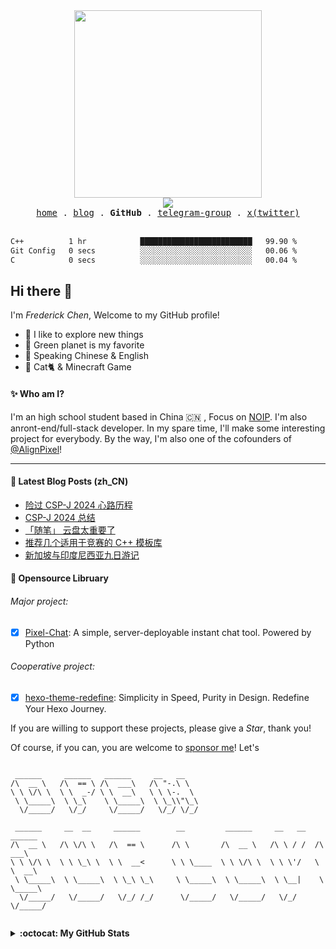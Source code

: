 <div align="center">
  <a href="https://status.setbun.com/">
    <img src="https://cdn.jsdelivr.net/gh/FrederickBun/upyun-rhimgcdn@img/upload/SetBun-Logo-Candy%402x%5BWebkit%5D-20240917-1726544923725-c72c1234b6f6dd52.svg" width="300px" />
    <br>
    <img src="https://profile-counter.glitch.me/FrederickAsYou/count.svg"/>
  </a>
  <br />
  <samp>
    <a href="https://www.setbun.com">home</a> .
    <a href="https://blog.setbun.com">blog</a> .
    <b>GitHub</b> .
    <a href="https://t.me/setbungroup">telegram-group</a> .
    <a href="https://twitter.com/FrederickAsYou">x(twitter)</a>
  </samp>
</div>

<br>

<!--START_SECTION:waka-->

```txt
C++          1 hr            █████████████████████████   99.90 %
Git Config   0 secs          ░░░░░░░░░░░░░░░░░░░░░░░░░   00.06 %
C            0 secs          ░░░░░░░░░░░░░░░░░░░░░░░░░   00.04 %
```

<!--END_SECTION:waka-->

## Hi there :wave:

I'm *Frederick Chen*, Welcome to my GitHub profile!

- :telescope: I like to explore new things
- :seedling: Green planet is my favorite
- :speech_balloon: Speaking Chinese & English
- :sparkling_heart: Cat:cat2: & Minecraft Game

#### :sparkles: Who am I?

I'm an high school student based in China :cn: , Focus on [NOIP](https://zh.wikipedia.org/wiki/%E5%85%A8%E5%9B%BD%E9%9D%92%E5%B0%91%E5%B9%B4%E4%BF%A1%E6%81%AF%E5%AD%A6%E5%A5%A5%E6%9E%97%E5%8C%B9%E5%85%8B%E8%81%94%E8%B5%9B). I'm also anront-end/full-stack developer. In my spare time, I'll make some interesting project for everybody. By the way, I'm also one of the cofounders of [@AlignPixel](https://github.com/AlignPixel)!

---

#### :book: Latest Blog Posts (zh_CN)

<!-- BLOG-POST-LIST:START -->
- [险过 CSP-J 2024 心路历程](https://blog.setbun.com/p/20241005.html)
- [CSP-J 2024 总结](https://blog.setbun.com/p/20240921.html)
- [「随笔」 云盘太重要了](https://blog.setbun.com/p/20240828.html)
- [推荐几个适用于竞赛的 C++ 模板库](https://blog.setbun.com/p/20240820.html)
- [新加坡与印度尼西亚九日游记](https://blog.setbun.com/p/20240819.html)
<!-- BLOG-POST-LIST:END -->

#### :hammer: Opensource Libruary

###### Major project: 

 - [x] [Pixel-Chat](https://github.com/alignpixel/pixel-chat-app): A simple, server-deployable instant chat tool. Powered by Python

###### Cooperative project: 

 - [x] [hexo-theme-redefine](https://github.com/EvanNotFound/hexo-theme-redefine): Simplicity in Speed, Purity in Design. Redefine Your Hexo Journey.

If you are willing to support these projects, please give a *Star*, thank you!

Of course, if you can, you are welcome to [sponsor me](DONATE.md)! Let's

```

 ______     ______   ______     __   __                                        
/\  __ \   /\  == \ /\  ___\   /\ "-.\ \                                       
\ \ \/\ \  \ \  _-/ \ \  __\   \ \ \-.  \                                      
 \ \_____\  \ \_\    \ \_____\  \ \_\\"\_\                                     
  \/_____/   \/_/     \/_____/   \/_/ \/_/                                     
                                                                               
 ______     __  __     ______        __         ______     __   __   ______    
/\  __ \   /\ \/\ \   /\  == \      /\ \       /\  __ \   /\ \ / /  /\  ___\   
\ \ \/\ \  \ \ \_\ \  \ \  __<      \ \ \____  \ \ \/\ \  \ \ \'/   \ \  __\   
 \ \_____\  \ \_____\  \ \_\ \_\     \ \_____\  \ \_____\  \ \__|    \ \_____\ 
  \/_____/   \/_____/   \/_/ /_/      \/_____/   \/_____/   \/_/      \/_____/ 
                                                                               

```

<details>
  <summary><b>:octocat: My GitHub Stats</b></summary>
  <div align="center">
    <picture>
      <source media="(prefers-color-scheme: dark)" srcset="https://github-readme-stats.vercel.app/api?username=FrederickBun&layout=compact&theme=gruvbox&hide_border=true&locale=cn&show_icons=true" />
      <source media="(prefers-color-scheme: light)" srcset="https://github-readme-stats.vercel.app/api?username=FrederickBun&layout=compact&hide_border=true&locale=cn&show_icons=true&theme=flag-india" />
      <img alt="Pages Image" src="https://github-readme-stats.vercel.app/api?username=FrederickBun&layout=compact&hide_border=true&locale=cn&show_icons=true&theme=flag-india" width="312px"/>
    </picture>
    <picture>
      <source media="(prefers-color-scheme: dark)" srcset="https://github-readme-stats.vercel.app/api/top-langs/?username=FrederickBun&layout=compact&theme=gruvbox&hide_border=true&locale=cn" />
      <source media="(prefers-color-scheme: light)" srcset="https://github-readme-stats.vercel.app/api/top-langs/?username=FrederickBun&layout=compact&hide_border=true&locale=cn&theme=flag-india" />
      <img alt="Pages Image" src="https://github-readme-stats.vercel.app/api/top-langs/?username=FrederickBun&layout=compact&hide_border=true&locale=cn&theme=flag-india" width="237px"/>
    </picture>
    <br>
    <br>
    <picture>
      <source media="(prefers-color-scheme: dark)" srcset="https://github-profile-trophy.vercel.app/?username=FrederickBun&column=6&margin-w=15&margin-h=15&theme=kimbie_dark&no-frame=true&column=4" />
      <source media="(prefers-color-scheme: light)" srcset="https://github-profile-trophy.vercel.app/?username=FrederickBun&column=6&margin-w=15&margin-h=15&no-frame=true&column=4" />
      <img alt="Pages Image" src="https://github-profile-trophy.vercel.app/?username=FrederickBun&column=6&margin-w=15&margin-h=15&no-frame=true&&column=4" />
    </picture>
  </div>
</details>
